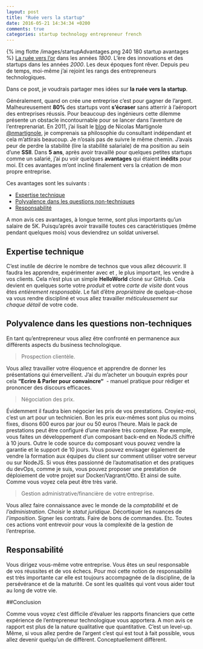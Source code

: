 ```yaml
---
layout: post
title: "Ruée vers la startup"
date: 2016-05-21 14:34:34 +0200
comments: true
categories: startup technology entrepreneur french
---
```


{% img flotte /images/startupAdvantages.png 240 180 startup avantages %}
[La ruée vers l’or](https://fr.wikipedia.org/wiki/Ruée_vers_l%27or_en_Californie) dans les années _1800_. L’ère des innovations et des startups dans les années _2000_. Les deux époques font rêver. Depuis peu de temps, moi-même j’ai rejoint les rangs des entrepreneurs technologiques. 

Dans ce post, je voudrais partager mes idées sur **la ruée vers la startup**.

<!--more-->

Généralement, quand on crée une entreprise c’est pour gagner de l’argent. Malheureusement __80%__ des startups vont __s’écraser__ sans atterrir à l’aéroport des entreprises réussis. Pour beaucoup des ingénieurs cette dilemme présente un obstacle incontournable pour se lancer dans l’aventure de l’entreprenariat. En 2011, j’ai lisait le [blog](http://www.touilleur-express.fr) de Nicolas Martignole [@nmartignole](https://twitter.com/nmartignole), je comprenais sa philosophie du consultant indépendant et cela m’attirais beaucoup. Je n’osais pas de suivre le même chemin. J’avais peur de perdre la stabilité (lire la stabilité salariale) de ma position au sein d’une __SSII__. Dans **5 ans**, après avoir travaillé pour quelques petites startups comme un salarié, j’ai pu voir quelques **avantages** qui étaient **inédits** pour moi. Et ces avantages m’ont incliné finalement vers la création de mon propre entreprise.

Ces avantages sont les suivants :

* [Expertise technique](#expertiseTechnique)
* [Polyvalence dans les questions non-techniques](#polyvalanceNonTechnique)
* [Responsabilité](#responsabilite)

A mon avis ces avantages, à longue terme, sont plus importants qu’un salaire de 5K. Puisqu’après avoir travaillé toutes ces caractéristiques (même pendant quelques mois) vous deviendrez un soldat universel.  

## <a name="expertiseTechnique"></a>Expertise technique

C’est inutile de décrire le nombre de technos que vous allez découvrir. 
Il faudra les apprendre, expérimenter avec  et , le plus important, les vendre à vos clients. Cela n’est plus un simple **HelloWorld** cloné sur GitHub. Cela devient en quelques sorte votre _produit_ et votre _carte de visite_ dont vous êtes _entièrement responsable_. Le fait d’être _propriétaire_ de quelque-chose va vous rendre discipliné et vous allez travailler _méticuleusement_ sur _chaque détail_ de votre code.  

## <a name="polyvalanceNonTechnique"></a>Polyvalence dans les questions non-techniques

En tant qu’entrepreneur vous allez être confronté en permanence aux différents aspects du business technologique.

><i class="fa fa-group fa"></i> Prospection clientèle.

Vous allez travailler votre éloquence et apprendre de donner les présentations qui émerveillent. J’ai du m’acheter un bouquin exprès pour cela __“Ecrire  & Parler pour convaincre“__  - manuel pratique pour rédiger et prononcer des discours efficaces.

><i class="fa fa-money fa"></i> Négociation des prix.

Évidemment il faudra bien négocier les pris de vos prestations. Croyiez-moi, c’est un art pour un technicien. Bon les prix eux-mêmes sont plus ou moins fixes, disons 600 euros par jour ou 50 euros l’heure. Mais le pack de prestations peut être configuré d’une manière très complexe. Par exemple, vous faites un développement d’un composant back-end en NodeJS chiffré à 10 jours. Outre le code source du composant vous pouvez vendre la garantie et le support de 10 jours. Vous pouvez envisager également de vendre la formation aux équipes du client sur comment utiliser votre serveur ou sur NodeJS. Si vous êtes passionné de l’automatisation et des pratiques du devOps, comme je suis, vous pouvez proposer une prestation de déploiement de votre projet sur Docker/Vagrant/Otto. Et ainsi de suite. Comme vous voyez cela peut être très varié.

><i class="fa fa-suitcase fa"></i>	Gestion administrative/financière de votre entreprise. 

Vous allez faire connaissance avec le monde de la _comptabilité_ et de _l’administration_. Choisir le _statut juridique_. Décortiquer les nuances de _l’imposition_. Signer les contrats. Faire de bons de commandes. Etc. Toutes ces actions vont entrevoir pour vous la complexité de la gestion de l’entreprise. 

## <a name="responsabilite"></a>Responsabilité

Vous dirigez vous-même votre entreprise. 
Vous êtes un seul responsable de vos réussites et de vos échecs.
Pour moi cette notion de responsabilité est très importante car elle est toujours accompagnée de la discipline, de la persévérance et de la maturité. Ce sont les qualités qui vont vous aider tout au long de votre vie.

##Conclusion

Comme vous voyez c’est difficile d’évaluer les rapports financiers que cette expérience de l’entrepreneur technologique vous apportera.
A mon avis ce rapport est plus de la nature qualitative que quantitative. C’est un level-up. 
Même, si vous allez perdre de l’argent c’est qui est tout à fait possible, vous allez devenir quelqu’un de diffèrent. Conceptuellement diffèrent. 

